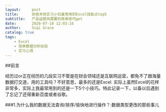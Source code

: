 ```yaml
---
layout:     post
title:      非技术岗实习小白最常用的Excel技能点top5
subtitle:   产品运营岗需要的简单技巧get
date:       2020-07-10 12:03:16
author:     Siqi Grace
catalog: true
tags:
    - Excel
    - 简单数据分析经验
    - 实习心得
---
```


##前言  

经历过or正在经历的几段实习不管是在财会领域还是互联网运营，都免不了跟海量数据打交道，用的工具吗？不好意思，最多的还是Excel. 实际上虽然Excel的花样非常多，实际上我最常用到的还是一下5个小技巧。特此记录一下，以备以后遇到了忘记了还得重新百度或者谷歌。  

###1.为什么我的数据无法查询/排序/愉快地进行操作？:数据类型更改的那些事儿  


